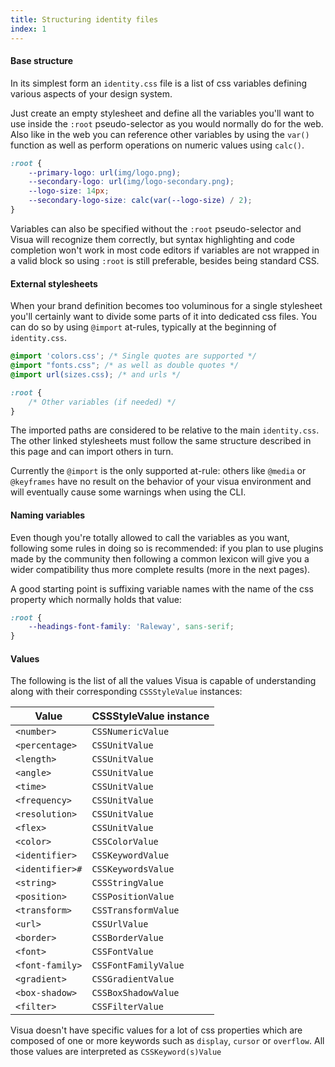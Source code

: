 ```yaml
---
title: Structuring identity files
index: 1
---
```

#### Base structure

In its simplest form an `identity.css` file is a list of css variables defining various aspects of your design system.

Just create an empty stylesheet and define all the variables you'll want to use inside the `:root` pseudo-selector as
you would normally do for the web. Also like in the web you can reference other variables by using the `var()` function
as well as perform operations on numeric values using `calc()`.

```css
:root {
    --primary-logo: url(img/logo.png);
    --secondary-logo: url(img/logo-secondary.png);
    --logo-size: 14px;
    --secondary-logo-size: calc(var(--logo-size) / 2);
}
```

Variables can also be specified without the `:root` pseudo-selector and Visua will recognize them correctly, but syntax
highlighting and code completion won't work in most code editors if variables are not wrapped in a valid block so using
`:root` is still preferable, besides being standard CSS.

#### External stylesheets

When your brand definition becomes too voluminous for a single stylesheet you'll certainly want to divide some parts of
it into dedicated css files. You can do so by using `@import` at-rules, typically at the beginning of `identity.css`.

```css
@import 'colors.css'; /* Single quotes are supported */
@import "fonts.css"; /* as well as double quotes */
@import url(sizes.css); /* and urls */

:root {
    /* Other variables (if needed) */
}
```

The imported paths are considered to be relative to the main `identity.css`. The other
linked stylesheets must follow the same structure described in this page and can import others in turn.

Currently the `@import` is the only supported at-rule: others like `@media` or `@keyframes` have no result on the
behavior of your visua environment and will eventually cause some warnings when using the CLI.

#### Naming variables

Even though you're totally allowed to call the variables as you want, following some rules in doing so is recommended:
if you plan to use plugins made by the community then following a common lexicon will give you a wider compatibility
thus more complete results (more in the next pages).

A good starting point is suffixing variable names with the name of the css property which normally holds that value:

```css
:root {
    --headings-font-family: 'Raleway', sans-serif;
}
```


#### Values

The following is the list of all the values Visua is capable of understanding along with their corresponding
`CSSStyleValue` instances:

|Value|CSSStyleValue instance|
|---|---|
|`<number>`|`CSSNumericValue`|
|`<percentage>`|`CSSUnitValue`|
|`<length>`|`CSSUnitValue`|
|`<angle>`|`CSSUnitValue`|
|`<time>`|`CSSUnitValue`|
|`<frequency>`|`CSSUnitValue`|
|`<resolution>`|`CSSUnitValue`|
|`<flex>`|`CSSUnitValue`|
|`<color>`|`CSSColorValue`|
|`<identifier>`|`CSSKeywordValue`|
|`<identifier>#`|`CSSKeywordsValue`|
|`<string>`|`CSSStringValue`|
|`<position>`|`CSSPositionValue`|
|`<transform>`|`CSSTransformValue`|
|`<url>`|`CSSUrlValue`|
|`<border>`|`CSSBorderValue`|
|`<font>`|`CSSFontValue`|
|`<font-family>`|`CSSFontFamilyValue`|
|`<gradient>`|`CSSGradientValue`|
|`<box-shadow>`|`CSSBoxShadowValue`|
|`<filter>`|`CSSFilterValue`|  



Visua doesn't have specific values for a lot of css properties which are composed of one or more keywords 
such as `display`, `cursor` or `overflow`. All those values are interpreted as `CSSKeyword(s)Value`










